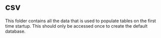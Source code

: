 # csv

This folder contains all the data that is used to populate tables on the first time startup.
This should only be accessed once to create the default database.
